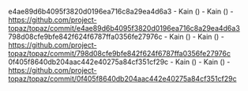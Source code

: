 e4ae89d6b4095f3820d0196ea716c8a29ea4d6a3 - Kain () - Kain () - https://github.com/project-topaz/topaz/commit/e4ae89d6b4095f3820d0196ea716c8a29ea4d6a3
798d08cfe9bfe842f624f6787ffa0356fe27976c - Kain () - Kain () - https://github.com/project-topaz/topaz/commit/798d08cfe9bfe842f624f6787ffa0356fe27976c
0f405f8640db204aac442e40275a84cf351cf29c - Kain () - Kain () - https://github.com/project-topaz/topaz/commit/0f405f8640db204aac442e40275a84cf351cf29c
